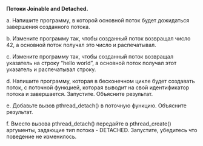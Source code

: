 **Потоки Joinable and Detached.**

a. Напишите программу, в которой основной поток будет дожидаться завершения созданного потока.

b. Измените программу так, чтобы созданный поток возвращал число 42, а основной поток получал это число и распечатывал.

c. Измените программу так, чтобы созданный поток возвращал указатель на строку “hello world”, а основной поток получал этот указатель и распечатывал строку.

d. Напишите программу, которая в бесконечном цикле будет создавать поток, с поточной функцией, которая выводит на свой идентификатор потока и завершается. Запустите. Объясните результат.

e. Добавьте вызов pthread_detach() в поточную функцию. Объясните результат.

f. Вместо вызова pthread_detach() передайте в pthread_create() аргументы, задающие тип потока - DETACHED. Запустите, убедитесь что поведение не изменилось.
